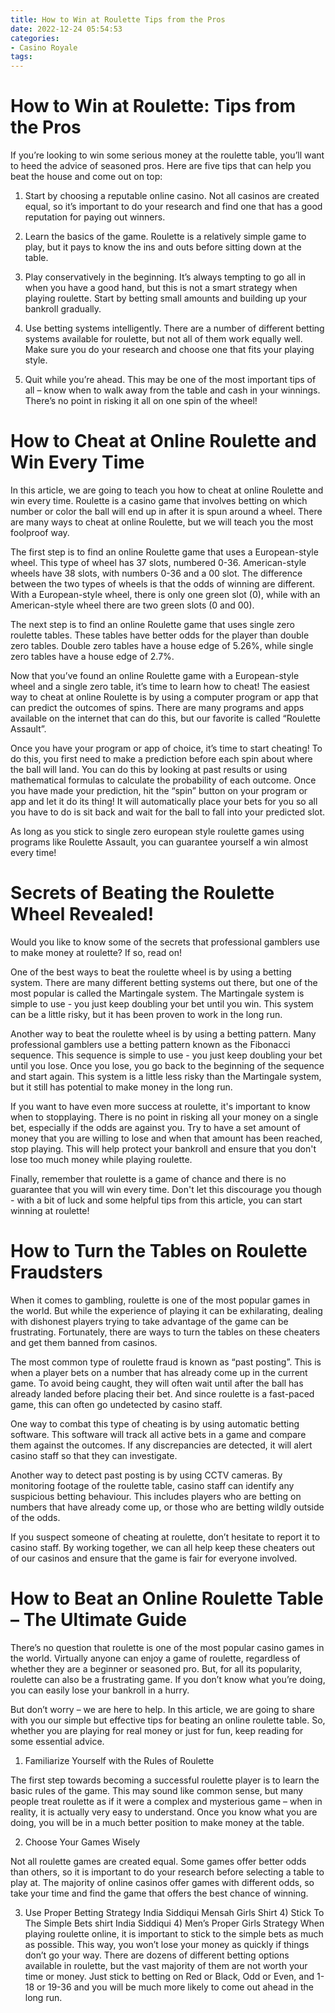 ```yaml
---
title: How to Win at Roulette Tips from the Pros
date: 2022-12-24 05:54:53
categories:
- Casino Royale
tags:
---
```



#  How to Win at Roulette: Tips from the Pros

If you’re looking to win some serious money at the roulette table, you’ll want to heed the advice of seasoned pros. Here are five tips that can help you beat the house and come out on top:

1. Start by choosing a reputable online casino. Not all casinos are created equal, so it’s important to do your research and find one that has a good reputation for paying out winners.

2. Learn the basics of the game. Roulette is a relatively simple game to play, but it pays to know the ins and outs before sitting down at the table.

3. Play conservatively in the beginning. It’s always tempting to go all in when you have a good hand, but this is not a smart strategy when playing roulette. Start by betting small amounts and building up your bankroll gradually.

4. Use betting systems intelligently. There are a number of different betting systems available for roulette, but not all of them work equally well. Make sure you do your research and choose one that fits your playing style.

5. Quit while you’re ahead. This may be one of the most important tips of all – know when to walk away from the table and cash in your winnings. There’s no point in risking it all on one spin of the wheel!

#  How to Cheat at Online Roulette and Win Every Time

In this article, we are going to teach you how to cheat at online Roulette and win every time. Roulette is a casino game that involves betting on which number or color the ball will end up in after it is spun around a wheel. There are many ways to cheat at online Roulette, but we will teach you the most foolproof way.

The first step is to find an online Roulette game that uses a European-style wheel. This type of wheel has 37 slots, numbered 0-36. American-style wheels have 38 slots, with numbers 0-36 and a 00 slot. The difference between the two types of wheels is that the odds of winning are different. With a European-style wheel, there is only one green slot (0), while with an American-style wheel there are two green slots (0 and 00).

The next step is to find an online Roulette game that uses single zero roulette tables. These tables have better odds for the player than double zero tables. Double zero tables have a house edge of 5.26%, while single zero tables have a house edge of 2.7%.

Now that you’ve found an online Roulette game with a European-style wheel and a single zero table, it’s time to learn how to cheat! The easiest way to cheat at online Roulette is by using a computer program or app that can predict the outcomes of spins. There are many programs and apps available on the internet that can do this, but our favorite is called “Roulette Assault”.

Once you have your program or app of choice, it’s time to start cheating! To do this, you first need to make a prediction before each spin about where the ball will land. You can do this by looking at past results or using mathematical formulas to calculate the probability of each outcome. Once you have made your prediction, hit the “spin” button on your program or app and let it do its thing! It will automatically place your bets for you so all you have to do is sit back and wait for the ball to fall into your predicted slot.

As long as you stick to single zero european style roulette games using programs like Roulette Assault, you can guarantee yourself a win almost every time!

#  Secrets of Beating the Roulette Wheel Revealed!

Would you like to know some of the secrets that professional gamblers use to make money at roulette? If so, read on!

One of the best ways to beat the roulette wheel is by using a betting system. There are many different betting systems out there, but one of the most popular is called the Martingale system. The Martingale system is simple to use - you just keep doubling your bet until you win. This system can be a little risky, but it has been proven to work in the long run.

Another way to beat the roulette wheel is by using a betting pattern. Many professional gamblers use a betting pattern known as the Fibonacci sequence. This sequence is simple to use - you just keep doubling your bet until you lose. Once you lose, you go back to the beginning of the sequence and start again. This system is a little less risky than the Martingale system, but it still has potential to make money in the long run.

If you want to have even more success at roulette, it's important to know when to stopplaying. There is no point in risking all your money on a single bet, especially if the odds are against you. Try to have a set amount of money that you are willing to lose and when that amount has been reached, stop playing. This will help protect your bankroll and ensure that you don't lose too much money while playing roulette.

Finally, remember that roulette is a game of chance and there is no guarantee that you will win every time. Don't let this discourage you though - with a bit of luck and some helpful tips from this article, you can start winning at roulette!

#  How to Turn the Tables on Roulette Fraudsters

When it comes to gambling, roulette is one of the most popular games in the world. But while the experience of playing it can be exhilarating, dealing with dishonest players trying to take advantage of the game can be frustrating. Fortunately, there are ways to turn the tables on these cheaters and get them banned from casinos.

The most common type of roulette fraud is known as “past posting”. This is when a player bets on a number that has already come up in the current game. To avoid being caught, they will often wait until after the ball has already landed before placing their bet. And since roulette is a fast-paced game, this can often go undetected by casino staff.

One way to combat this type of cheating is by using automatic betting software. This software will track all active bets in a game and compare them against the outcomes. If any discrepancies are detected, it will alert casino staff so that they can investigate.

Another way to detect past posting is by using CCTV cameras. By monitoring footage of the roulette table, casino staff can identify any suspicious betting behaviour. This includes players who are betting on numbers that have already come up, or those who are betting wildly outside of the odds.

If you suspect someone of cheating at roulette, don’t hesitate to report it to casino staff. By working together, we can all help keep these cheaters out of our casinos and ensure that the game is fair for everyone involved.

#  How to Beat an Online Roulette Table – The Ultimate Guide

There’s no question that roulette is one of the most popular casino games in the world. Virtually anyone can enjoy a game of roulette, regardless of whether they are a beginner or seasoned pro. But, for all its popularity, roulette can also be a frustrating game. If you don’t know what you’re doing, you can easily lose your bankroll in a hurry.

But don’t worry – we are here to help. In this article, we are going to share with you our simple but effective tips for beating an online roulette table. So, whether you are playing for real money or just for fun, keep reading for some essential advice.

1) Familiarize Yourself with the Rules of Roulette

The first step towards becoming a successful roulette player is to learn the basic rules of the game. This may sound like common sense, but many people treat roulette as if it were a complex and mysterious game – when in reality, it is actually very easy to understand. Once you know what you are doing, you will be in a much better position to make money at the table.

2) Choose Your Games Wisely

Not all roulette games are created equal. Some games offer better odds than others, so it is important to do your research before selecting a table to play at. The majority of online casinos offer games with different odds, so take your time and find the game that offers the best chance of winning.

3) Use Proper Betting Strategy
 India Siddiqui Mensah Girls Shirt 4) Stick To The Simple Bets
 shirt India Siddiqui 4) Men’s Proper Girls Strategy When playing roulette online, it is important to stick to the simple bets as much as possible. This way, you won’t lose your money as quickly if things don’t go your way. There are dozens of different betting options available in roulette, but the vast majority of them are not worth your time or money. Just stick to betting on Red or Black, Odd or Even, and 1-18 or 19-36 and you will be much more likely to come out ahead in the long run.